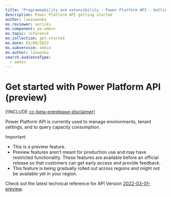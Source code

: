```yaml
---
title: "Programmability and extensibility - Power Platform API - Getting started (preview) | Microsoft Docs"
description: Power Platform API getting started
author: laneswenka
ms.reviewer: sericks
ms.component: pa-admin
ms.topic: reference
ms.collection: get-started
ms.date: 03/09/2022
ms.subservice: admin
ms.author: laswenka
search.audienceType: 
  - admin
---
```


# Get started with Power Platform API (preview)

[!INCLUDE [cc-beta-prerelease-disclaimer](../includes/cc-beta-prerelease-disclaimer.md)]

Power Platform API is currently used to manage environments, tenant settings, and to query capacity consumption. 

> [!IMPORTANT]
> - This is a preview feature.
> - Preview features aren’t meant for production use and may have restricted functionality. These features are available before an official release so that customers can get early access and provide feedback.
> - This feature is being gradually rolled out across regions and might not be available yet in your region.

Check out the latest technical reference for API Version [2022-03-01-preview](/rest/api/power-platform). 

